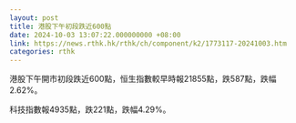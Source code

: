 ```yaml
---
layout: post
title: 港股下午初段跌近600點
date: 2024-10-03 13:07:22.000000000 +08:00
link: https://news.rthk.hk/rthk/ch/component/k2/1773117-20241003.htm
categories: rthk
---
```


港股下午開市初段跌近600點，恒生指數較早時報21855點，跌587點，跌幅2.62%。

科技指數報4935點，跌221點，跌幅4.29%。
